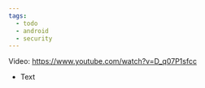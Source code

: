 ```yaml
---
tags:
  - todo
  - android
  - security
---
```

Video: https://www.youtube.com/watch?v=D_q07P1sfcc
- Text